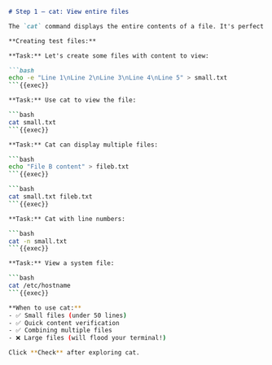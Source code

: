 ````markdown
# Step 1 — cat: View entire files

The `cat` command displays the entire contents of a file. It's perfect for small files!

**Creating test files:**

**Task:** Let's create some files with content to view:

```bash
echo -e "Line 1\nLine 2\nLine 3\nLine 4\nLine 5" > small.txt
```{{exec}}

**Task:** Use cat to view the file:

```bash
cat small.txt
```{{exec}}

**Task:** Cat can display multiple files:

```bash
echo "File B content" > fileb.txt
```{{exec}}

```bash
cat small.txt fileb.txt
```{{exec}}

**Task:** Cat with line numbers:

```bash
cat -n small.txt
```{{exec}}

**Task:** View a system file:

```bash
cat /etc/hostname
```{{exec}}

**When to use cat:**
- ✅ Small files (under 50 lines)
- ✅ Quick content verification
- ✅ Combining multiple files
- ❌ Large files (will flood your terminal!)

Click **Check** after exploring cat.
````